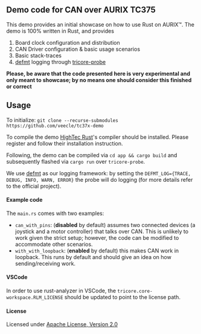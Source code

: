## Demo code for CAN over AURIX TC375

This demo provides an initial showcase on how to use Rust on AURIX™. The demo is 100% written in Rust, and provides 
1. Board clock configuration and distribution
2. CAN Driver configuration & basic usage scenarios
3. Basic stack-traces
4. [defmt] logging through [tricore-probe]

**Please, be aware that the code presented here is very experimental and only meant to showcase; by no means one should consider this finished or correct**

## Usage
To initialize: `git clone --recurse-submodules https://github.com/veecle/tc37x-demo` 

To compile the demo [HighTec Rust](https://hightec-rt.com/en/products/rust)'s compiler should be installed. 
Please register and follow their installation instruction.

Following, the demo can be compiled via `cd app && cargo build` and subsequently flashed via `cargo run` over `tricore-probe`.

We use [defmt] as our logging framework: by setting the `DEFMT_LOG={TRACE, DEBUG, INFO, WARN, ERROR}` the probe will do logging (for more details refer to the official project).  

#### Example code

The `main.rs` comes with two examples:
- `can_with_pins`: (**disabled** by default) assumes two connected devices (a joystick and a motor controller) that talks over CAN. This is unlikely to work given the strict setup; however, the code can be modified to accommodate other scenarios.
- `with_with_loopback`: (**enabled** by default) this makes CAN work in loopback. This runs by default and should give an idea on how sending/receiving work. 

#### VSCode
In order to use rust-analyzer in VSCode, the `tricore.core-workspace.RLM_LICENSE` should be updated to point to the license path.

#### License
Licensed under <a href="LICENSE">Apache License, Version 2.0</a>

[defmt]: https://github.com/knurling-rs/defmt
[tricore-probe]: https://github.com/veecle/tricore-probe